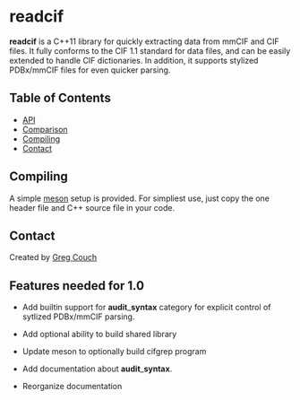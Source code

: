 # readcif

**readcif** is a C++11 library for quickly extracting data
from mmCIF and CIF files.
It fully conforms to the CIF 1.1 standard for data files,
and can be easily extended to handle CIF dictionaries.
In addition, it supports stylized PDBx/mmCIF files for even
quicker parsing.

## Table of Contents

* [API](docs/api.rst)
* [Comparison](docs/compare.rst)
* [Compiling](#compiling)
* [Contact](#conact)

## Compiling

A simple [meson](https://mesonbuild.com/) setup is provided.
For simpliest use, just copy the one header file and C++ source
file in your code.

## Contact

Created by [Greg Couch](mailto:gregc@cgl.ucsf.edu)

## Features needed for 1.0

* Add builtin support for **audit**\_**syntax** category 
for explicit control of sytlized PDBx/mmCIF parsing.

* Add optional ability to build shared library

* Update meson to optionally build cifgrep program

* Add documentation about **audit**\_**syntax**.

* Reorganize documentation

